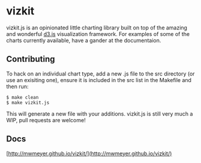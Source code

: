 # vizkit

vizkit.js is an opinionated little charting library built on top of the amazing and wonderful [d3.js](http://d3js.org/) visualization framework. For examples of some of the charts currently available, have a gander at the documentaion.

## Contributing

To hack on an individual chart type, add a new .js file to the src directory (or use an exisiting one), ensure it is included in the src list in the Makefile and then run:

```shell
$ make clean
$ make vizkit.js
```

This will generate a new file with your additions. vizkit.js is still very much a WIP, pull requests are welcome!

## Docs
[http://mwmeyer.github.io/vizkit/](http://mwmeyer.github.io/vizkit/)